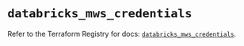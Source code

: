 # `databricks_mws_credentials`

Refer to the Terraform Registry for docs: [`databricks_mws_credentials`](https://registry.terraform.io/providers/databricks/databricks/1.81.0/docs/resources/mws_credentials).
